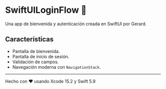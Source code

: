 # SwiftUILoginFlow 🚀

Una app de bienvenida y autenticación creada en SwiftUI por Gerard.

## Características

- Pantalla de bienvenida.
- Pantalla de inicio de sesión.
- Validación de campos.
- Navegación moderna con `NavigationStack`.

---

Hecho con ❤️ usando Xcode 15.2 y Swift 5.9
